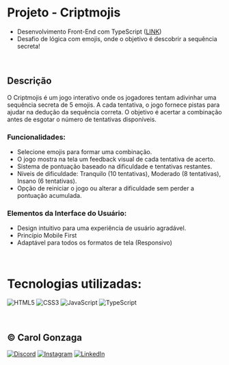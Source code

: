 # Projeto - Criptmojis
- Desenvolvimento Front-End com TypeScript ([LINK](https://social-keen.vercel.app/))
- Desafio de lógica com emojis, onde o objetivo é descobrir a sequência secreta!

<br/>

## Descrição

O Criptmojis é um jogo interativo onde os jogadores tentam adivinhar uma sequência secreta de 5 emojis. A cada tentativa, o jogo fornece pistas para ajudar na dedução da sequência correta. O objetivo é acertar a combinação antes de esgotar o número de tentativas disponíveis.

### Funcionalidades:
- Selecione emojis para formar uma combinação.
- O jogo mostra na tela um feedback visual de cada tentativa de acerto.
- Sistema de pontuação baseado na dificuldade e tentativas restantes.
- Níveis de dificuldade: Tranquilo (10 tentativas), Moderado (8 tentativas), Insano (6 tentativas).
- Opção de reiniciar o jogo ou alterar a dificuldade sem perder a pontuação acumulada.

### Elementos da Interface do Usuário:
- Design intuitivo para uma experiência de usuário agradável.
- Princípio Mobile First 
- Adaptável para todos os formatos de tela (Responsivo)

<br/>

# Tecnologias utilizadas:
![HTML5](https://img.shields.io/badge/html5-%23E34F26.svg?style=flat&logo=html5&logoColor=white) 
![CSS3](https://img.shields.io/badge/css3-%231572B6.svg?style=flat&logo=css3&logoColor=white)
![JavaScript](https://img.shields.io/badge/javascript-%23323330.svg?style=flat&logo=javascript&logoColor=%23F7DF1E)
![TypeScript](https://img.shields.io/badge/typescript-%23007ACC.svg?style=flat&logo=typescript&logoColor=white)


<br/>

## © Carol Gonzaga
[![Discord](https://img.shields.io/badge/Discord-%237289DA.svg?logo=discord&logoColor=white)](https://discord.gg/yZq4x7DQ)
[![Instagram](https://img.shields.io/badge/Instagram-%23E4405F.svg?logo=Instagram&logoColor=white)](https://instagram.com/anacquesta) 
[![LinkedIn](https://img.shields.io/badge/LinkedIn-%230077B5.svg?logo=linkedin&logoColor=white)](https://linkedin.com/in/anacarolgonzaga)
